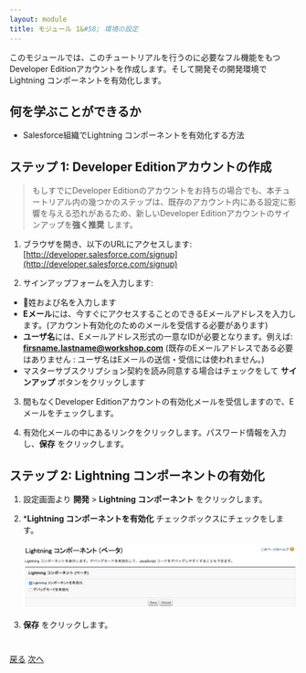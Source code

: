 ```yaml
---
layout: module
title: モジュール 1&#58; 環境の設定
---
```

このモジュールでは、このチュートリアルを行うのに必要なフル機能をもつDeveloper Editionアカウントを作成します。そして開発その開発環境でLightning コンポーネントを有効化します。

## 何を学ぶことができるか
- Salesforce組織でLightning コンポーネントを有効化する方法


## ステップ 1: Developer Editionアカウントの作成

> もしすでにDeveloper Editionのアカウントをお持ちの場合でも、本チュートリアル内の幾つかのステップは、既存のアカウント内にある設定に影響を与える恐れがあるため、新しいDeveloper Editionアカウントのサインアップを**強く推奨** します。

1. ブラウザを開き、以下のURLにアクセスします: [http://developer.salesforce.com/signup](http://developer.salesforce.com/signup)

2. サインアップフォームを入力します:
  - 姓および名を入力します
  - **Eメール**には、今すぐにアクセスすることのできるEメールアドレスを入力します。(アカウント有効化のためのメールを受信する必要があります)
  - **ユーザ名**には、Eメールアドレス形式の一意なIDが必要となります。例えば: **firsname.lastname@workshop.com** (既存のEメールアドレスである必要はありません : ユーザ名はEメールの送信・受信には使われません。)
  - マスターサブスクリプション契約を読み同意する場合はチェックをして **サインアップ** ボタンをクリックします

3. 間もなくDeveloper Editionアカウントの有効化メールを受信しますので、Eメールをチェックします。

4. 有効化メールの中にあるリンクをクリックします。パスワード情報を入力し、**保存** をクリックします。


## ステップ 2: Lightning コンポーネントの有効化

1. 設定画面より **開発** > **Lightning コンポーネント** をクリックします。

1. ***Lightning コンポーネントを有効化** チェックボックスにチェックをします。

    ![](images/enable-lightning.jpg)

1. **保存** をクリックします。


<div class="row" style="margin-top:40px;">
<div class="col-sm-12">
<a href="index.html" class="btn btn-default"><i class="glyphicon glyphicon-chevron-left"></i> 戻る</a>
<a href="create-apex-controller.html" class="btn btn-default pull-right">次へ <i class="glyphicon glyphicon-chevron-right"></i></a>
</div>
</div>
